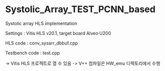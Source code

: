# Systolic_Array_TEST_PCNN_based
Systolic array HLS implementation

Settings : Vitis HLS v20.1, target board Alveo U200

HLS code : conv_sysarr_dbbuf.cpp

Testbench code : test.cpp

-> Vitis HLS 프로젝트로 열 수 있음
-> V++ 컴파일은 HW_emu 디렉토리에서 수행
